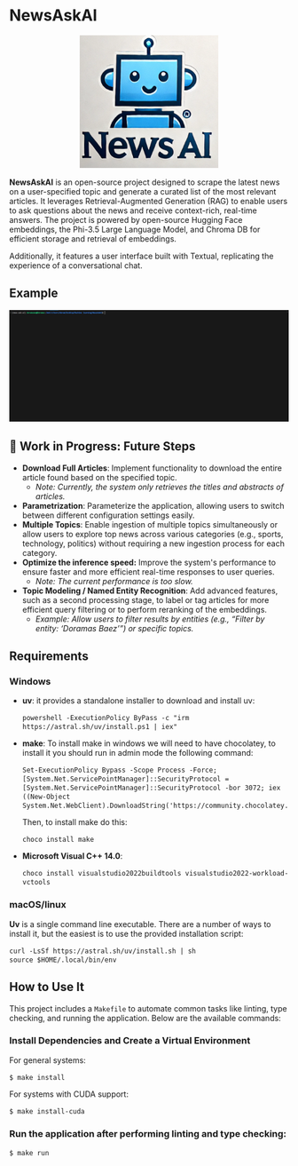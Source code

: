 # NewsAskAI

<div align="center">

<img src="./src/news_ask_ai/static/assets/News_AI_Logo.png" width="250em" ></img> 

</div>

**NewsAskAI** is an open-source project designed to scrape the latest news on a user-specified topic and generate a curated list of the most relevant articles. It leverages Retrieval-Augmented Generation (RAG) to enable users to ask questions about the news and receive context-rich, real-time answers. The project is powered by open-source Hugging Face embeddings, the Phi-3.5 Large Language Model, and Chroma DB for efficient storage and retrieval of embeddings.

Additionally, it features a user interface built with Textual, replicating the experience of a conversational chat.

## Example

<div align="center">

<img src="./src/news_ask_ai/static/assets/usage_example.gif" width="1280em" ></img> 

</div>

## 🚧 **Work in Progress: Future Steps**  

- **Download Full Articles**: Implement functionality to download the entire article found based on the specified topic. 
  - *Note: Currently, the system only retrieves the titles and abstracts of articles.*
- **Parametrization**: Parameterize the application, allowing users to switch between different configuration settings easily.
- **Multiple Topics**: Enable ingestion of multiple topics simultaneously or allow users to explore top news across various categories (e.g., sports, technology, politics) without requiring a new ingestion process for each category.
- **Optimize the inference speed:** Improve the system's performance to ensure faster and more efficient real-time responses to user queries.
  - *Note: The current performance is too slow.*
- **Topic Modeling / Named Entity Recognition**: Add advanced features, such as a second processing stage, to label or tag articles for more efficient query filtering or to perform reranking of the embeddings.
  - *Example: Allow users to filter results by entities (e.g., “Filter by entity: ‘Doramas Baez’”) or specific topics.*

## Requirements

### Windows 

- **uv**: it provides a standalone installer to download and install uv:

  ```<sh>
  powershell -ExecutionPolicy ByPass -c "irm https://astral.sh/uv/install.ps1 | iex"
  ```

- **make**: To install make in windows we will need to have chocolatey, to install it you should run in admin mode the following command:
  ```<sh>
  Set-ExecutionPolicy Bypass -Scope Process -Force; [System.Net.ServicePointManager]::SecurityProtocol = [System.Net.ServicePointManager]::SecurityProtocol -bor 3072; iex ((New-Object System.Net.WebClient).DownloadString('https://community.chocolatey.org/install.ps1'))
  ```
 
  Then, to install make do this:
    ```<sh>
    choco install make
    ```
-  **Microsoft Visual C++ 14.0**:
    ```<sh>
    choco install visualstudio2022buildtools visualstudio2022-workload-vctools
    ```

### macOS/linux

**Uv** is a single command line executable. There are a number of ways to install it, but the easiest is to use the provided installation script:

```<sh>
curl -LsSf https://astral.sh/uv/install.sh | sh
source $HOME/.local/bin/env
```

## How to Use It

This project includes a `Makefile` to automate common tasks like linting, type checking, and running the application. Below are the available commands:

### Install Dependencies and Create a Virtual Environment

For general systems:

```console
$ make install
```

For systems with CUDA support:

```console
$ make install-cuda
```

### Run the application after performing linting and type checking:

```console
$ make run
```

